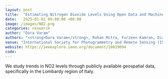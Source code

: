 ```yaml
---
layout: post
title:  "Estimating Nitrogen Dioxide Levels Using Open Data and Machine Learning: A Comparative Modeling Study"
date:   2025-01-01 09:00:00 +00:00
image: /images/NO2.png
categories: research
author: "Dara Varam"
authors: "<strong>Dara Varam</strong>, Rohan Mitra, Furzeen Kamran, Diaa A. Abuhani, Hana Sulieman, Imran Zualkernan"
venue: "International Society for Photogrammetry and Remote Sensing (ISPRS)"
website: https://ieeexplore.ieee.org/document/10019094
code: 
---
```


We study trends in NO2 levels through publicly available geospatial data, specifically in the Lombardy region of Italy.
